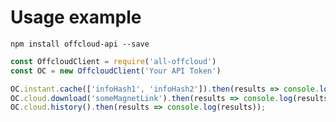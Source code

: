 # Usage example
	npm install offcloud-api --save
```javascript
const OffcloudClient = require('all-offcloud')
const OC = new OffcloudClient('Your API Token')

OC.instant.cache(['infoHash1', 'infoHash2']).then(results => console.log(results));
OC.cloud.download('someMagnetLink').then(results => console.log(results));
OC.cloud.history().then(results => console.log(results));
```
